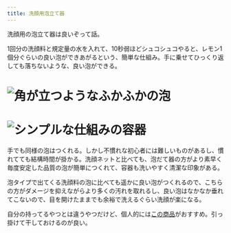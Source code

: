 ```yaml
---
title: 洗顔用泡立て器
---
```

洗顔用の泡立て器は良いぞって話。

1回分の洗顔料と規定量の水を入れて、10秒弱ほどシュコシュコやると、レモン1個分ぐらいの良い泡ができあがるという、簡単な仕組み。手に乗せてひっくり返しても落ちないような、良い泡ができる。

![](https://lh6.googleusercontent.com/WoWC28umRPkY5ryf7q4YdjvPBOS-8kE3jSgntfqUmgo-3oNWrDKyEJ8J9S4niWSexYV-SVdlNh1MPGUabVno9pjcc0q89cgWo5i1L_MLEqSGDShfMlQi8GM9xjoPSO9dz7kHXB2YVOgtK8C4Y9s-Wd5Q8oa3WrCao4JLd5KHQNCCdZ_fApg_I7pb0UCM "角が立つようなふかふかの泡")
===================================================================================================================================================================================================================================================

![](https://lh4.googleusercontent.com/61lbylLvkTTAwooKEEYowa4Qdf6j4k3iSOnKtQE7GQ2a340cWJM-Wtje6x5pcKkOAhaJa8EnSZd6R2fxphN8Rf-LUCWSqffITQSgs0CHUBYxn2aWwKW6NlBdwjD2Uz3WLU_gsE7ArenFF6S-xJNOepEx1xtI9fUM6xTmaDqFNBEs95xLv0ikEXUWRlRm "シンプルな仕組みの容器")
=================================================================================================================================================================================================================================================

手でも同様の泡はつくれる。しかし不慣れな初心者には難しいものがあるし、慣れてても結構時間が掛かる。洗顔ネットと比べても、泡だて器の方がより素早く毎度安定した品質の泡が簡単につくれて、容器も洗いやすく清潔な印象がある。

泡タイプで出てくる洗顔料の泡に比べても遥かに良い泡がつくれるので、こちらの方がダメージを抑えながらより多くの汚れを取れるし、良い泡はなかなか垂れてこないので、目を開けたままでも余裕で洗えるぐらい洗顔が楽になる。

自分の持ってるやつとは違うやつだけど、個人的には[この商品](https://www.amazon.co.jp/dp/B09KMP9GDN)がおすすめ。引っ掛けて干しておけるのが良い。
